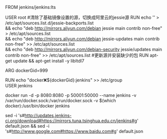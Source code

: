 FROM jenkins/jenkins:lts

USER root
#清除了基础镜像设置的源，切换成阿里云的jessie源
RUN echo '' > /etc/apt/sources.list.d/jessie-backports.list \
  && echo "deb http://mirrors.aliyun.com/debian jessie main contrib non-free" > /etc/apt/sources.list \
  && echo "deb http://mirrors.aliyun.com/debian jessie-updates main contrib non-free" >> /etc/apt/sources.list \
  && echo "deb http://mirrors.aliyun.com/debian-security jessie/updates main contrib non-free" >> /etc/apt/sources.list
#更新源并安装缺少的包
RUN apt-get update && apt-get install -y libltdl7

ARG dockerGid=999

RUN echo "docker:x:${dockerGid}:jenkins" >> /etc/group \
USER jenkins


docker run -d -p 8080:8080 -p 50001:50000 --name jenkins -v /var/run/docker.sock:/var/run/docker.sock -v $(which docker):/usr/bin/docker jenkins

sed -i 's#http://updates.jenkins-ci.org/download#https://mirrors.tuna.tsinghua.edu.cn/jenkins#g' default.json && sed -i 's#http://www.google.com#https://www.baidu.com#g' default.json

